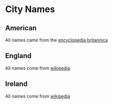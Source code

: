 # City Names

## American
All names came from the [encyclopedia britannica](https://www.britannica.com/topic/list-of-cities-and-towns-in-the-United-States-2023068)

## England
All names come from [wikipedia](https://en.wikipedia.org/wiki/List_of_towns_in_England)

## Ireland
All names come from [wikipedia](https://en.wikipedia.org/wiki/List_of_towns_and_villages_in_Northern_Ireland)
